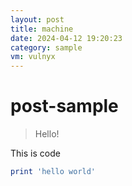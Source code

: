 ```yaml
---
layout: post
title: machine
date: 2024-04-12 19:20:23
category: sample
vm: vulnyx
---
```

# post-sample
> Hello!

This is code
```ruby
print 'hello world'
```
